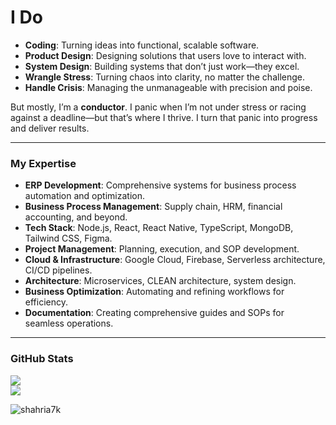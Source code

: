# I Do  
- **Coding**: Turning ideas into functional, scalable software.  
- **Product Design**: Designing solutions that users love to interact with.  
- **System Design**: Building systems that don’t just work—they excel.  
- **Wrangle Stress**: Turning chaos into clarity, no matter the challenge.  
- **Handle Crisis**: Managing the unmanageable with precision and poise.  

But mostly, I’m a **conductor**. I panic when I’m not under stress or racing against a deadline—but that’s where I thrive. I turn that panic into progress and deliver results.  

---

### My Expertise  
- **ERP Development**: Comprehensive systems for business process automation and optimization.  
- **Business Process Management**: Supply chain, HRM, financial accounting, and beyond.  
- **Tech Stack**: Node.js, React, React Native, TypeScript, MongoDB, Tailwind CSS, Figma.  
- **Project Management**: Planning, execution, and SOP development.  
- **Cloud & Infrastructure**: Google Cloud, Firebase, Serverless architecture, CI/CD pipelines.  
- **Architecture**: Microservices, CLEAN architecture, system design.  
- **Business Optimization**: Automating and refining workflows for efficiency.  
- **Documentation**: Creating comprehensive guides and SOPs for seamless operations.  

---

### GitHub Stats  
![](https://raw.githubusercontent.com/shahria7k/shahria7k/main/profile-summary-card-output/dracula/3-stats.svg)  
![](https://raw.githubusercontent.com/shahria7k/shahria7k/main/profile-summary-card-output/dracula/2-most-commit-language.svg)  

<p><img align="center" src="https://github-readme-streak-stats.herokuapp.com/?user=shahria7k&theme=dark" alt="shahria7k" /></p>
